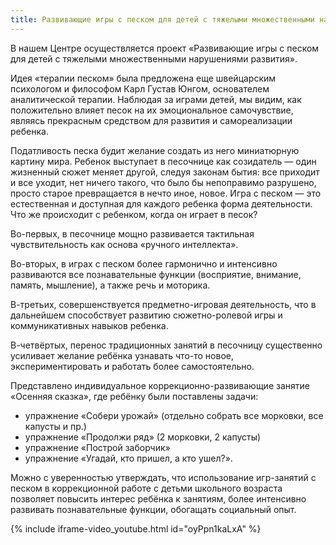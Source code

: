 ```yaml
---
title: Развивающие игры с песком для детей с тяжелыми множественными нарушениями развития
---
```

В нашем Центре осуществляется проект «Развивающие игры с песком для детей с тяжелыми множественными нарушениями
развития».

Идея «терапии песком» была предложена еще швейцарским психологом и философом Карл Густав Юнгом, основателем
аналитической терапии. Наблюдая за играми детей, мы видим, как положительно влияет песок на их эмоциональное
самочувствие, являясь прекрасным средством для развития и самореализации ребенка.

Податливость песка будит желание создать из него миниатюрную картину мира. Ребенок выступает в песочнице как созидатель
— один жизненный сюжет меняет другой, следуя законам бытия: все приходит и все уходит, нет ничего такого, что было бы
непоправимо разрушено, просто старое превращается в нечто иное, новое. Игра с песком — это естественная и доступная для
каждого ребенка форма деятельности. Что же происходит с ребенком, когда он играет в песок?

Во-первых, в песочнице мощно развивается тактильная чувствительность как основа «ручного интеллекта».

Во-вторых, в играх с песком более гармонично и интенсивно развиваются все познавательные функции (восприятие, внимание,
память, мышление), а также речь и моторика.

В-третьих, совершенствуется предметно-игровая деятельность, что в дальнейшем способствует развитию сюжетно-ролевой игры
и коммуникативных навыков ребенка.

В-четвёртых, перенос традиционных занятий в песочницу существенно усиливает желание ребёнка узнавать что-то новое,
экспериментировать и работать более самостоятельно.

Представлено индивидуальное коррекционно-развивающие занятие «Осенняя сказка», где ребёнку были поставлены задачи:
* упражнение «Собери урожай» (отдельно собрать все морковки, все капусты и пр.)
* упражнение «Продолжи ряд» (2 морковки, 2 капусты)
* упражнение «Построй заборчик»
* упражнение «Угадай, кто пришел, а кто ушел?».

Можно с уверенностью утверждать, что использование игр-занятий с песком в коррекционной работе с детьми школьного
возраста позволяет повысить интерес ребёнка к занятиям, более интенсивно развивать познавательные функции, обогащать
социальный опыт.

{% include iframe-video_youtube.html id="oyPpn1kaLxA" %}
